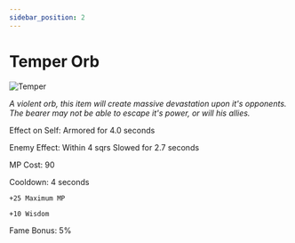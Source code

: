 ```yaml
---
sidebar_position: 2
---
```


# Temper Orb

![Temper](https://vwiki.valorserver.com/api/item/picture/temper%20orb)

<i>A violent orb, this item will create massive devastation upon it's opponents. The bearer may not be able to escape it's power, or will his allies.</i>

Effect on Self: Armored for 4.0 seconds

Enemy Effect: Within 4 sqrs Slowed for 2.7 seconds

MP Cost: 90

Cooldown: 4 seconds

    +25 Maximum MP
    
    +10 Wisdom

Fame Bonus: 5%
